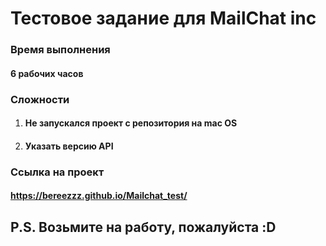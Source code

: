 # Тестовое задание для MailChat inc

### Время выполнения
#### 6 рабочих часов

### Сложности
1. #### Не запускался проект с репозитория на mac OS
2. #### Указать версию API

### Ссылка на проект
#### https://bereezzz.github.io/Mailchat_test/

## P.S. Возьмите на работу, пожалуйста :D

